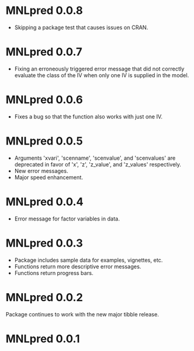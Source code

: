 # MNLpred 0.0.8
  
  - Skipping a package test that causes issues on CRAN.

# MNLpred 0.0.7

  - Fixing an erroneously triggered error message that did not correctly
    evaluate the class of the IV when only one IV is supplied in the model.

# MNLpred 0.0.6

  - Fixes a bug so that the function also works with just one IV.

# MNLpred 0.0.5
  
  - Arguments 'xvari', 'scenname', 'scenvalue', and 'scenvalues' are deprecated 
  in favor of 'x', 'z', 'z_value', and 'z_values' respectively.
  - New error messages.
  - Major speed enhancement.

# MNLpred 0.0.4

  - Error message for factor variables in data.

# MNLpred 0.0.3

  - Package includes sample data for examples, vignettes, etc.
  - Functions return more descriptive error messages.
  - Functions return progress bars.


# MNLpred 0.0.2
Package continues to work with the new major tibble release.

# MNLpred 0.0.1
